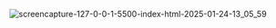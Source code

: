 
![screencapture-127-0-0-1-5500-index-html-2025-01-24-13_05_59](https://github.com/user-attachments/assets/848cd055-bb6c-4f93-8384-612b420529fe)
